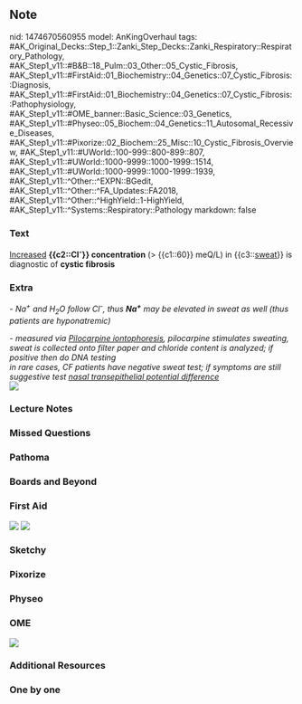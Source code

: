 ## Note
nid: 1474670560955
model: AnKingOverhaul
tags: #AK_Original_Decks::Step_1::Zanki_Step_Decks::Zanki_Respiratory::Respiratory_Pathology, #AK_Step1_v11::#B&B::18_Pulm::03_Other::05_Cystic_Fibrosis, #AK_Step1_v11::#FirstAid::01_Biochemistry::04_Genetics::07_Cystic_Fibrosis::Diagnosis, #AK_Step1_v11::#FirstAid::01_Biochemistry::04_Genetics::07_Cystic_Fibrosis::Pathophysiology, #AK_Step1_v11::#OME_banner::Basic_Science::03_Genetics, #AK_Step1_v11::#Physeo::05_Biochem::04_Genetics::11_Autosomal_Recessive_Diseases, #AK_Step1_v11::#Pixorize::02_Biochem::25_Misc::10_Cystic_Fibrosis_Overview, #AK_Step1_v11::#UWorld::100-999::800-899::807, #AK_Step1_v11::#UWorld::1000-9999::1000-1999::1514, #AK_Step1_v11::#UWorld::1000-9999::1000-1999::1939, #AK_Step1_v11::^Other::^EXPN::BGedit, #AK_Step1_v11::^Other::^FA_Updates::FA2018, #AK_Step1_v11::^Other::^HighYield::1-HighYield, #AK_Step1_v11::^Systems::Respiratory::Pathology
markdown: false

### Text
<div>
  <u>Increased</u> <b>{{c2::Cl<sup>-</sup>}} concentration</b>
  (> {{c1::60}} meQ/L) in {{c3::<u>sweat</u>}} is diagnostic of
  <b>cystic fibrosis</b>
</div>

### Extra
<i>- Na<sup>+</sup> and H<sub>2</sub>O follow Cl<sup>-</sup>, thus
<b>Na<sup>+</sup></b> may be elevated in sweat as well (thus
patients are hyponatremic)</i>
<div>
  <div>
    <i>- measured via <u>Pilocarpine iontophoresis</u>, pilocarpine
    stimulates sweating, sweat is collected onto filter paper and
    chloride content is analyzed; if positive then do DNA
    testing</i>
  </div>
  <div>
    <i>in rare cases, CF patients have negative sweat test; if
    symptoms are still suggestive test <u>nasal transepithelial
    potential difference</u></i>
  </div>
  <div>
    <div>
      <i><img src="CF%20Sweat%20Gland_1606536512076.png"></i>
    </div>
  </div>
</div>

### Lecture Notes


### Missed Questions


### Pathoma


### Boards and Beyond


### First Aid
<img src="tmpvK5IDh.png"> <img src="tmpvRyrzC.png">

### Sketchy


### Pixorize


### Physeo


### OME
<div class="ome-widget">
  <a href="https://onlinemeded.org/spa/genetics?ref=anki"><img src=
  "_OME_AnkiFlashcards_Topic_2.png"></a>
</div>

### Additional Resources


### One by one

